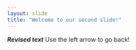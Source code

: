 ```yaml
---
layout: slide
title: "Welcome to our second slide!"
---
```

***Revised text***
Use the left arrow to go back!
